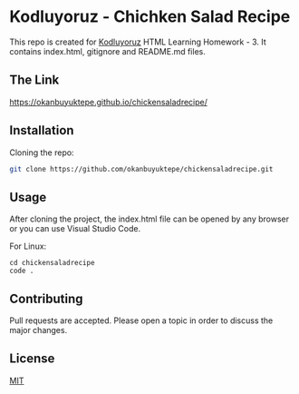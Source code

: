 # Kodluyoruz - Chichken Salad Recipe

This repo is created for [Kodluyoruz](https://kodluyoruz.org/) HTML Learning Homework - 3. It contains index.html, gitignore and README.md files.  

## The Link
https://okanbuyuktepe.github.io/chickensaladrecipe/

## Installation
Cloning the repo:
```bash
git clone https://github.com/okanbuyuktepe/chickensaladrecipe.git
```

## Usage
After cloning the project, the index.html file can be opened by any browser or you can use Visual Studio Code.

For Linux:

```linux
cd chickensaladrecipe
code .
```

## Contributing
Pull requests are accepted. Please open a topic in order to discuss the major changes.

## License
[MIT](https://choosealicense.com/licenses/mit/)
